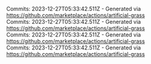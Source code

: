Commits: 2023-12-27T05:33:42.511Z - Generated via https://github.com/marketplace/actions/artificial-grass
<br>
Commits: 2023-12-27T05:33:42.511Z - Generated via https://github.com/marketplace/actions/artificial-grass
<br>
Commits: 2023-12-27T05:33:42.511Z - Generated via https://github.com/marketplace/actions/artificial-grass
<br>
Commits: 2023-12-27T05:33:42.511Z - Generated via https://github.com/marketplace/actions/artificial-grass
<br>
